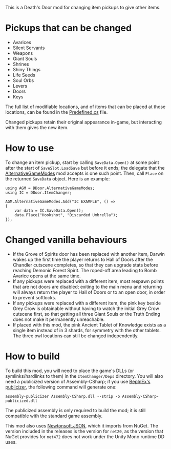 This is a Death's Door mod for changing item pickups to give other items.

# Pickups that can be changed

- Avarices
- Silent Servants
- Weapons
- Giant Souls
- Shrines
- Shiny Things
- Life Seeds
- Soul Orbs
- Levers
- Doors
- Keys

The full list of modifiable locations, and of items that can be
placed at those locations, can be found in the [Predefined.cs][]
file.

Changed pickups retain their original appearance in-game, but
interacting with them gives the new item.

[Predefined.cs]: ./ItemChanger/Predefined.cs

# How to use

To change an item pickup, start by calling `SaveData.Open()` at some
point after the start of `SaveSlot.LoadSave` but before it ends; the
delegate that the [AlternativeGameModes][AGM] mod accepts is one
such point. Then, call `Place` on
the returned `SaveData` object. Here is an example:

    using AGM = DDoor.AlternativeGameModes;
    using IC = DDoor.ItemChanger;

    AGM.AlternativeGameModes.Add("IC EXAMPLE", () =>
    {
        var data = IC.SaveData.Open();
        data.Place("Hookshot", "Discarded Umbrella");
    });

[AGM]: https://github.com/dpinela/DeathsDoor.AlternativeGameModes#how-to-add-modes

# Changed vanilla behaviours

- If the Grove of Spirits door has been replaced with another item,
  Darwin wakes up the first time the player returns to Hall of Doors
  after the Chandler cutscene completes, so that they can upgrade
  stats before reaching Demonic Forest Spirit.
  The roped-off area leading to Bomb Avarice opens at the same time.
- If any pickups were replaced with a different item, most respawn
  points that are not doors are disabled; exiting to the main menu
  and returning will always return the player to Hall of Doors or
  to an open door, in order to prevent softlocks.
- If any pickups were replaced with a different item, the pink key
  beside Grey Crow is obtainable without having to watch the initial
  Grey Crow cutscene first, so that getting all three Giant Souls
  or the Truth Ending does not make it permanently unreachable.
- If placed with this mod, the pink Ancient Tablet of Knowledge
  exists as a single item instead of in 3 shards, for symmetry with
  the other tablets. The three owl locations can still be changed
  independently.

# How to build

To build this mod, you will need to place the game's DLLs (or
symlinks/hardlinks to them) in the `ItemChanger/Deps` directory. You
will also need a publicized version of Assembly-CSharp; if you use
[BepInEx's publicizer][beppub], the following command will generate
one:

    assembly-publicizer Assembly-CSharp.dll --strip -o Assembly-CSharp-publicized.dll

The publicized assembly is only required to build the mod; it is
still compatible with the standard game assembly.

This mod also uses [Newtonsoft.JSON][nsjson], which it imports from
NuGet.
The version included in the releases is the version for `net20`,
as the version that NuGet provides for `net472` does not work under
the Unity Mono runtime DD uses.

[beppub]: https://github.com/BepInEx/BepInEx.AssemblyPublicizer
[nsjson]: https://www.nuget.org/packages/Newtonsoft.Json
